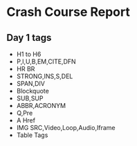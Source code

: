 # Crash Course Report
## Day 1 tags
- H1 to H6
- P,I,U,B,EM,CITE,DFN
- HR BR
- STRONG,INS,S,DEL
- SPAN,DIV
- Blockquote
- SUB,SUP
- ABBR,ACRONYM
- Q,Pre
- A Href
- IMG SRC,Video,Loop,Audio,Iframe
- Table Tags